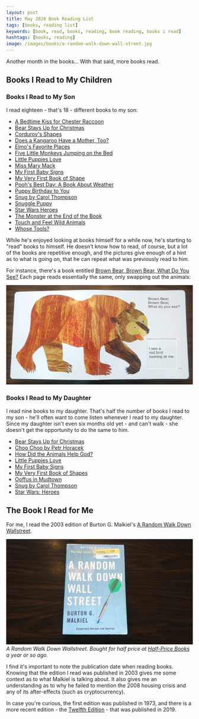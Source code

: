 ```yaml
---
layout: post
title: May 2020 Book Reading List
tags: [books, reading list]
keywords: [book, read, books, reading, book reading, books i read]
hashtags: [books, reading]
image: /images/books/a-random-walk-down-wall-street.jpg
---
```


Another month in the books... With that said, more books read.

## Books I Read to My Children

### Books I Read to My Son

I read eighteen - that's 18 - different books to my son:

* [A Bedtime Kiss for Chester Raccoon](https://affiliates.abebooks.com/c/2462910/77416/2029?u=https://www.abebooks.com/products/isbn/9781933718521/30619717079)
* [Bear Stays Up for Christmas](https://affiliates.abebooks.com/c/2462910/77416/2029?u=https://www.abebooks.com/products/isbn/9780439682664/30524425911)
* [Corduroy's Shapes](https://affiliates.abebooks.com/c/2462910/77416/2029?u=https://www.abebooks.com/products/isbn/9780451472502/30087129462)
* [Does a Kangaroo Have a Mother, Too?](https://affiliates.abebooks.com/c/2462910/77416/2029?u=https://www.abebooks.com/products/isbn/9780439260275/22547776704)
* [Elmo's Favorite Places](https://affiliates.abebooks.com/c/2462910/77416/2029?u=https://www.abebooks.com/products/isbn/9780794413576/30585363366)
* [Five Little Monkeys Jumping on the Bed](https://affiliates.abebooks.com/c/2462910/77416/2029?u=https://www.abebooks.com/products/isbn/9780395557013/22639883265)
* [Little Puppies Love](https://affiliates.abebooks.com/c/2462910/77416/2029?u=https://www.abebooks.com/products/isbn/9781615244218/30318011111)
* [Miss Mary Mack](https://affiliates.abebooks.com/c/2462910/77416/2029?u=https://www.abebooks.com/products/isbn/9780316076142/30597698685)
* [My First Baby Signs](https://affiliates.abebooks.com/c/2462910/77416/2029?u=https://www.abebooks.com/products/isbn/9780060090746/30613302105)
* [My Very First Book of Shape](https://affiliates.abebooks.com/c/2462910/77416/2029?u=https://www.abebooks.com/products/isbn/9781908849564/30289863572)
* [Pooh's Best Day: A Book About Weather](https://affiliates.abebooks.com/c/2462910/77416/2029?u=https://www.abebooks.com/products/isbn/9789999030168/22638493100)
* [Puppy Birthday to You](https://affiliates.abebooks.com/c/2462910/77416/2029?u=https://www.abebooks.com/products/isbn/9780553522778/30465702583)
* [Snug by Carol Thompson](https://affiliates.abebooks.com/c/2462910/77416/2029?u=https://www.abebooks.com/products/isbn/9781846435140/30470781340)
* [Snuggle Puppy](https://affiliates.abebooks.com/c/2462910/77416/2029?u=https://www.abebooks.com/products/isbn/9780761130673/30606931165)
* [Star Wars Heroes](https://affiliates.abebooks.com/c/2462910/77416/2029?u=https://www.abebooks.com/products/isbn/9780545169691/30509623377)
* [The Monster at the End of the Book](https://affiliates.abebooks.com/c/2462910/77416/2029?u=https://www.abebooks.com/products/isbn/9780307010858/30642120741)
* [Touch and Feel Wild Animals](https://affiliates.abebooks.com/c/2462910/77416/2029?u=https://www.abebooks.com/products/isbn/9780789429186/22827686426)
* [Whose Tools?](https://affiliates.abebooks.com/c/2462910/77416/2029?u=https://www.abebooks.com/products/isbn/9781419714313/30072996175)

While he's enjoyed looking at books himself for a while now, he's starting to "read" books to himself. He doesn't know how to read, of course, but a lot of the books are repetitive enough, and the pictures give enough of a hint as to what is going on, that he can repeat what was previously read to him.

For instance, there's a book entitled [Brown Bear, Brown Bear, What Do You See?](https://www.amazon.com/brown-bear-what-do-you-see/dp/B005GNJ7YQ/?tag=hendrixjoseph-20) Each page reads essentially the same, only swapping out the animals:

![Brown Bear, Brown Bear, What Do You See?](/images/books/brown-bear-page-one.jpg)

### Books I Read to My Daughter

I read nine books to my daughter. That's half the number of books I read to my son - he'll often want to come listen whenever I read to my daughter. Since my daughter isn't even six months old yet - and can't walk - she doesn't get the opportunity to do the same to him.

* [Bear Stays Up for Christmas](https://affiliates.abebooks.com/c/2462910/77416/2029?u=https://www.abebooks.com/products/isbn/9780439682664/30524425911)
* [Choo Choo by Petr Horacek](https://affiliates.abebooks.com/c/2462910/77416/2029?u=https://www.abebooks.com/products/isbn/9780763634773/30276154704)
* [How Did the Animals Help God?](https://affiliates.abebooks.com/c/2462910/77416/2029?u=https://www.abebooks.com/products/isbn/9781594730443/30352392402)
* [Little Puppies Love](https://affiliates.abebooks.com/c/2462910/77416/2029?u=https://www.abebooks.com/products/isbn/9781615244218/30318011111)
* [My First Baby Signs](https://affiliates.abebooks.com/c/2462910/77416/2029?u=https://www.abebooks.com/products/isbn/9780060090746/30613302105)
* [My Very First Book of Shapes](https://affiliates.abebooks.com/c/2462910/77416/2029?u=https://www.abebooks.com/products/isbn/9781908849564/30289863572)
* [Ooffus in Mudtown](https://www.facebook.com/pg/Ooffus-in-Mudtown-125565197522874/)
* [Snug by Carol Thompson](https://affiliates.abebooks.com/c/2462910/77416/2029?u=https://www.abebooks.com/products/isbn/9781846435140/30470781340)
* [Star Wars: Heroes](https://affiliates.abebooks.com/c/2462910/77416/2029?u=https://www.abebooks.com/products/isbn/9780545169691/30509623377)

## The Book I Read for Me

For me, I read the 2003 edition of Burton G. Malkiel's [A Random Walk Down Wallstreet](https://www.amazon.com/Random-Walk-Down-Wall-Street/dp/0393325350/?tag=hendrixjoseph-20).

![A Random Walk Down Wallstreet](/images/books/a-random-walk-down-wall-street.jpg)
*A Random Walk Down Wallstreet. Bought for half price at [Half-Price Books](https://www.hpb.com/) a year or so ago.*

I find it's important to note the publication date when reading books. Knowing that the edition I read was published in 2003 gives me some context as to what Malkiel is talking about. It also gives me an understanding as to why he failed to mention the 2008 housing crisis and any of its after-effects (such as cryptocurrency).

In case you're curious, the first edition was published in 1973, and there is a more recent edition - the [Twelfth Edition](https://www.amazon.com/Random-Walk-Down-Wall-Street-Twelfth-Edition/dp/1324002182/?tag=hendrixjoseph-20) - that was published in 2019.